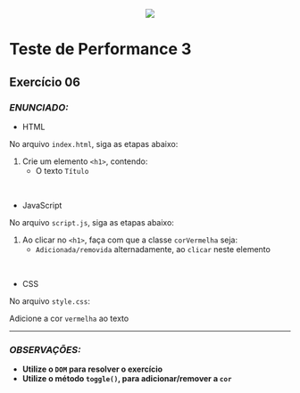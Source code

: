 <p align="center">
    <img src="https://www.infnet.edu.br/infnet/wp-content/themes/infnet.homepage//assets/img/LogoInfnetRodape.png"/>
</p>

# Teste de Performance 3

## Exercício 06

### _ENUNCIADO:_

- HTML

No arquivo `index.html`, siga as etapas abaixo:

1. Crie um elemento `<h1>`, contendo:
    - O texto `Título`

<br>

- JavaScript

No arquivo `script.js`, siga as etapas abaixo:

1. Ao clicar no `<h1>`, faça com que a classe `corVermelha` seja:
    - `Adicionada/removida` alternadamente, ao `clicar` neste elemento

<br>

- CSS

No arquivo `style.css`:

Adicione a cor `vermelha` ao texto

---

### _OBSERVAÇÕES:_

- **Utilize o `DOM` para resolver o exercício**
- **Utilize o método `toggle()`, para adicionar/remover a `cor`**